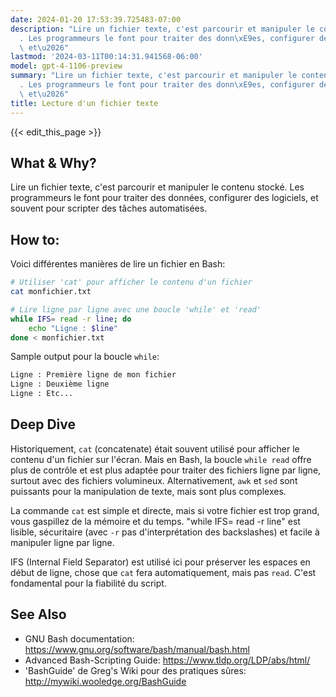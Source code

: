 ```yaml
---
date: 2024-01-20 17:53:39.725483-07:00
description: "Lire un fichier texte, c'est parcourir et manipuler le contenu stock\xE9\
  . Les programmeurs le font pour traiter des donn\xE9es, configurer des logiciels,\
  \ et\u2026"
lastmod: '2024-03-11T00:14:31.941568-06:00'
model: gpt-4-1106-preview
summary: "Lire un fichier texte, c'est parcourir et manipuler le contenu stock\xE9\
  . Les programmeurs le font pour traiter des donn\xE9es, configurer des logiciels,\
  \ et\u2026"
title: Lecture d'un fichier texte
---
```


{{< edit_this_page >}}

## What & Why?
Lire un fichier texte, c'est parcourir et manipuler le contenu stocké. Les programmeurs le font pour traiter des données, configurer des logiciels, et souvent pour scripter des tâches automatisées.

## How to:
Voici différentes manières de lire un fichier en Bash:

```Bash
# Utiliser 'cat' pour afficher le contenu d'un fichier
cat monfichier.txt

# Lire ligne par ligne avec une boucle 'while' et 'read'
while IFS= read -r line; do
    echo "Ligne : $line"
done < monfichier.txt
```

Sample output pour la boucle `while`:
```Bash
Ligne : Première ligne de mon fichier
Ligne : Deuxième ligne
Ligne : Etc...
```

## Deep Dive
Historiquement, `cat` (concatenate) était souvent utilisé pour afficher le contenu d'un fichier sur l'écran. Mais en Bash, la boucle `while read` offre plus de contrôle et est plus adaptée pour traiter des fichiers ligne par ligne, surtout avec des fichiers volumineux. Alternativement, `awk` et `sed` sont puissants pour la manipulation de texte, mais sont plus complexes. 

La commande `cat` est simple et directe, mais si votre fichier est trop grand, vous gaspillez de la mémoire et du temps. "while IFS= read -r line" est lisible, sécuritaire (avec `-r` pas d'interprétation des backslashes) et facile à manipuler ligne par ligne. 

IFS (Internal Field Separator) est utilisé ici pour préserver les espaces en début de ligne, chose que `cat` fera automatiquement, mais pas `read`. C'est fondamental pour la fiabilité du script.

## See Also
- GNU Bash documentation: https://www.gnu.org/software/bash/manual/bash.html
- Advanced Bash-Scripting Guide: https://www.tldp.org/LDP/abs/html/
- 'BashGuide' de Greg's Wiki pour des pratiques sûres: http://mywiki.wooledge.org/BashGuide
